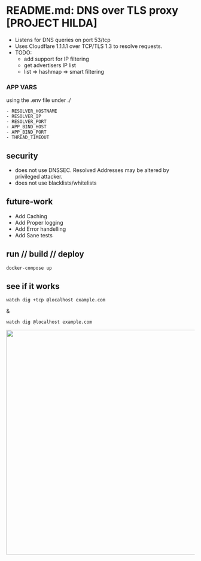 # README.md: DNS over TLS proxy [PROJECT HILDA]

- Listens for DNS queries on port 53/tcp
- Uses Cloudflare 1.1.1.1 over TCP/TLS 1.3 to resolve requests.
- TODO: 
    - add support for IP filtering
    - get advertisers IP list
    - list => hashmap => smart filtering

### APP VARS

using the .env file under ./

    - RESOLVER_HOSTNAME
    - RESOLVER_IP
    - RESOLVER_PORT
    - APP_BIND_HOST
    - APP_BIND_PORT
    - THREAD_TIMEOUT

## security

- does not use DNSSEC. Resolved Addresses may be altered by privileged attacker.
- does not use blacklists/whitelists

## future-work

- Add Caching
- Add Proper logging
- Add Error handelling
- Add Sane tests

## run // build // deploy

```
docker-compose up
```

## see if it works

```
watch dig +tcp @localhost example.com
```
& 


```
watch dig @localhost example.com
```

<p style="text-align:center;"><a href="https://raw.githubusercontent.com/Shokodemon/python-dns-over-tls/master/workspace.png"><img src="https://raw.githubusercontent.com/Shokodemon/python-dns-over-tls/master/workspace.png" align="center" height="600" width="800" ></a><p>
